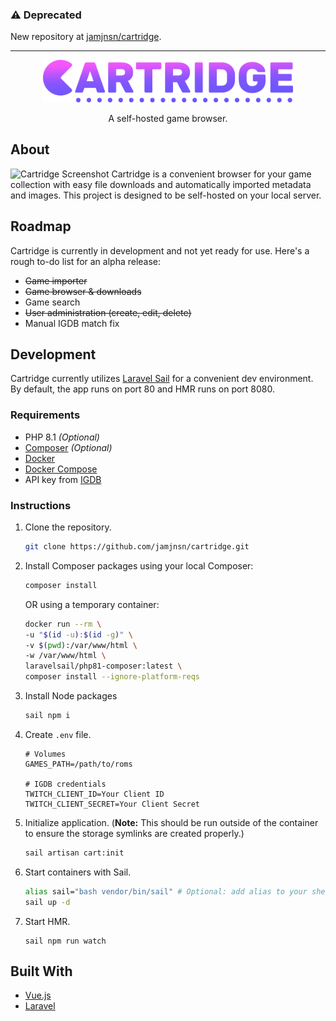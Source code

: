 ### ⚠️ Deprecated
New repository at [jamjnsn/cartridge](https://github.com/jamjnsn/cartridge).

---

<div align="center">
  <img src="static/images/logo-full.png" alt="Logo" width="400" height="auto">
  <p align="center">
    A self-hosted game browser.
  </p>
</div>

## About
![Cartridge Screenshot](https://user-images.githubusercontent.com/1876231/169448529-54259dc2-0ad6-44eb-bc3e-df56220a6e64.png)
Cartridge is a convenient browser for your game collection with easy file downloads and automatically imported metadata and images. This project is designed to be self-hosted on your local server.

## Roadmap
Cartridge is currently in development and not yet ready for use. Here's a rough to-do list for an alpha release:

- ~~Game importer~~
- ~~Game browser & downloads~~
- Game search
- ~~User administration (create, edit, delete)~~
- Manual IGDB match fix

## Development
Cartridge currently utilizes [Laravel Sail](https://laravel.com/docs/9.x/sail) for a convenient dev environment. By default, the app runs on port 80 and HMR runs on port 8080.

### Requirements
- PHP 8.1 _(Optional)_
- [Composer](https://getcomposer.org/) _(Optional)_
- [Docker](https://docs.docker.com/get-docker/)
- [Docker Compose](https://docs.docker.com/compose/install/)
- API key from [IGDB](https://api-docs.igdb.com/#about)

### Instructions
1. Clone the repository.  
	```sh
	git clone https://github.com/jamjnsn/cartridge.git
	```
2. Install Composer packages using your local Composer:
	```sh
	composer install
	```
	OR using a temporary container:
	```sh
	docker run --rm \
    -u "$(id -u):$(id -g)" \
    -v $(pwd):/var/www/html \
    -w /var/www/html \
    laravelsail/php81-composer:latest \
    composer install --ignore-platform-reqs
	```
3. Install Node packages
	```sh
	sail npm i
	```
5. Create `.env` file.  
	```
	# Volumes
	GAMES_PATH=/path/to/roms

	# IGDB credentials
	TWITCH_CLIENT_ID=Your Client ID
	TWITCH_CLIENT_SECRET=Your Client Secret
	```
4. Initialize application. (__Note:__ This should be run outside of the container to ensure the storage symlinks are created properly.)
	```sh
	sail artisan cart:init
	```
5. Start containers with Sail.  
	```sh
	alias sail="bash vendor/bin/sail" # Optional: add alias to your shell profile
	sail up -d
	```
6. Start HMR.
	```
	sail npm run watch
	```

## Built With
* [Vue.js](https://vuejs.org/)
* [Laravel](https://laravel.com)
